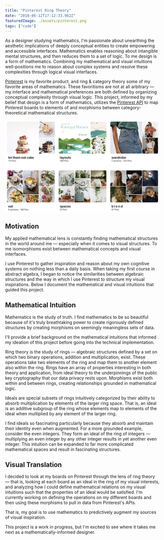 ```yaml
---
title: "Pinterest Ring Theory"
date: "2018-06-12T17:12:33.962Z"
featuredImage: ./assets/pinterest.png
tags: ["code"]
---
```


As a designer studying mathematics, I'm passionate about unearthing the aesthetic implications of deeply conceptual entities to create empowering and accessible interfaces. Mathematics enables reasoning about intangible mental structures, and then reduces them to a set of logic. To me design is a form of mathematics. Combining my mathematical and visual intuitions well-positions me to reason about complex systems and resolve these complexities through logical visual interfaces.

<a href="https://pinterest.com/adrianababakanian" target="_blank" class="matcha">Pinterest</a> is my favorite product, and ring & category theory some of my favorite areas of mathematics. These favoritisms are not at all arbitrary &mdash; my interface and mathematical preferences are both defined by organizing conceptual complexity through visual logic. This project, informed by my belief that design is a form of mathematics, utilizes the
<a href="https://developers.pinterest.com/docs/getting-started/introduction/?" target="_blank" class="matcha">Pinterest API</a> to map Pinterest boards to elements of and morphisms between category-theoretical mathematical structures.

![My Pinterest](./assets/pinterest.png)

## Motivation
My applied mathematical lens is constantly finding mathematical structures in the world around me &mdash; especially when it comes to visual structures. To me isomorphisms exist between mathematical concepts and visual interfaces.

I use Pinterest to gather inspiration and reason about my own cognitive systems on nothing less than a daily basis. When taking my first course in abstract algebra, I began to notice the similarities between algebraic structures and the way in which I use Pinterest to structure my visual inspirations. Below I document the mathematical and visual intuitions that guided this project.

## Mathematical Intuition
Mathematics is the study of truth. I find mathematics to be so beautiful because of it's truly breathtaking power to create rigorously defined structures by creating morphisms on seemingly meaningless sets of data.

I'll provide a brief background on the mathematical intuitions that informed my ideation of this project before going into the technical implementation.

Ring theory is the study of rings &mdash; algebraic structures defined by a set on which two binary operations, addition and multiplication, exist. These operations take two elements of the ring and map them to another element also within the ring. Rings have an array of properties interesting in both theory and application, from ideal theory to the underpinnings of the public key cryptography that our data privacy rests upon. Morphisms exist both within and between rings, creating relationships grounded in mathematical logic.

Ideals are special subsets of rings intuitively categorized by their ability to absorb multiplication by elements of the larger ring space. That is, an ideal is an additive subgroup of the ring whose elements map to elements of the ideal when multiplied by any element of the larger ring.

I find ideals so fascinating particularly because they absorb and maintain their identity even when augmented. For a more grounded example, consider the even integers. They form an ideal of the ring of integers &mdash; multiplying an even integer by any other integer results in yet another even integer. This intuition can be expanded to far more complicated mathematical spaces and result in fascinating structures.

## Visual Translation
I decided to look at my boards on Pinterest through the lens of ring theory &mdash; that is, looking at each board as an ideal in the ring of my visual interests, and analyzing how I could define mathematical relations on my visual intuitions such that the properties of an ideal would be satisfied. I'm currently working on defining the operations on my different boards and then using these morphisms to pull in data from Pinterest's APIs.

That is, my goal is to use mathematics to predictively augment my sources of visual inspiration.

This project is a work in progress, but I'm excited to see where it takes me next as a mathematically-informed designer.

